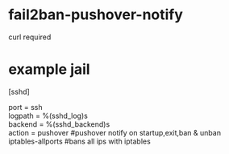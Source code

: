 # fail2ban-pushover-notify

curl required

# example jail

[sshd]

port    = ssh  
logpath = %(sshd_log)s  
backend = %(sshd_backend)s  
action  = pushover #pushover notify on startup,exit,ban & unban  
          iptables-allports #bans all ips with iptables  
